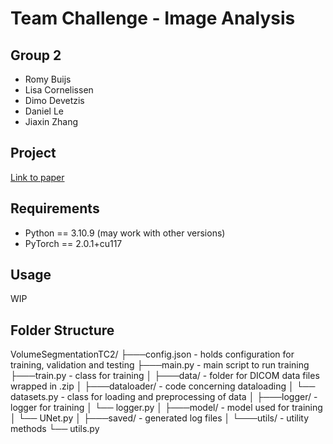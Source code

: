 # Team Challenge - Image Analysis

## Group 2

* Romy Buijs
* Lisa Cornelissen
* Dimo Devetzis
* Daniel Le
* Jiaxin Zhang

## Project 
[Link to paper]()

## Requirements

* Python == 3.10.9 (may work with other versions)
* PyTorch == 2.0.1+cu117

## Usage
WIP

## Folder Structure
VolumeSegmentationTC2/
├───config.json - holds configuration for training, validation and testing
├───main.py - main script to run training
├───train.py - class for training
│
├───data/ - folder for DICOM data files wrapped in .zip
│
├───dataloader/ - code concerning dataloading 
│   └── datasets.py - class for loading and preprocessing of data
│
├───logger/ - logger for training
│   └── logger.py
│
├───model/ - model used for training
│   └── UNet.py
│
├───saved/ - generated log files
│
└───utils/ - utility methods 
    └── utils.py

